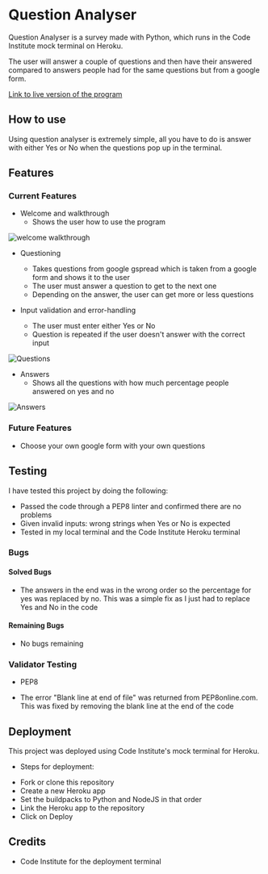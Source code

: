 # Question Analyser

Question Analyser is a survey made with Python, which runs in the Code Institute mock terminal on Heroku.

The user will answer a couple of questions and then have their answered compared to answers people had for the same questions but from a google form.

[Link to live version of the program](https://question-analyser.herokuapp.com/)

## How to use

Using question analyser is extremely simple, all you have to do is answer with either Yes or No when the questions pop up in the terminal.

## Features

### Current Features

* Welcome and walkthrough
  - Shows the user how to use the program
  
![welcome walkthrough](https://user-images.githubusercontent.com/83542146/134925776-3334b3da-4b0d-4b8d-bc5f-5fefd6330497.png)

* Questioning
  - Takes questions from google gspread which is taken from a google form and shows it to the user
  - The user must answer a question to get to the next one
  - Depending on the answer, the user can get more or less questions

* Input validation and error-handling
  - The user must enter either Yes or No
  - Question is repeated if the user doesn't answer with the correct input

![Questions](https://user-images.githubusercontent.com/83542146/134925800-ed436c28-c13f-41aa-8a7d-1093803efe26.png)

* Answers
  - Shows all the questions with how much percentage people answered on yes and no

![Answers](https://user-images.githubusercontent.com/83542146/134925672-e31f3600-71a8-4cd5-b91b-3dfb81fb46a2.png)

### Future Features

* Choose your own google form with your own questions

## Testing

I have tested this project by doing the following:

* Passed the code through a PEP8 linter and confirmed there are no problems
* Given invalid inputs: wrong strings when Yes or No is expected
* Tested in my local terminal and the Code Institute Heroku terminal

### Bugs

#### Solved Bugs
* The answers in the end was in the wrong order so the percentage for yes was replaced by no. This was a simple fix as I just had to replace Yes and No in the code

#### Remaining Bugs
* No bugs remaining


### Validator Testing
* PEP8
 - The error "Blank line at end of file" was returned from PEP8online.com. This was fixed by removing the blank line at the end of the code

## Deployment
This project was deployed using Code Institute's mock terminal for Heroku.

* Steps for deployment:
 - Fork or clone this repository
 - Create a new Heroku app
 - Set the buildpacks to Python and NodeJS in that order
 - Link the Heroku app to the repository
 - Click on Deploy

## Credits

* Code Institute for the deployment terminal
